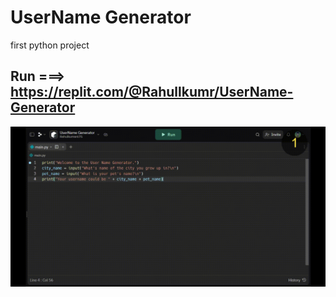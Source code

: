 # UserName Generator
first python project
## Run ===>  https://replit.com/@Rahullkumr/UserName-Generator
![](userName.gif)
